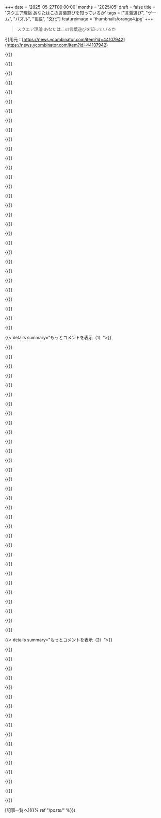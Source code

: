 +++
date = '2025-05-27T00:00:00'
months = '2025/05'
draft = false
title = 'スクエア理論 あなたはこの言葉遊びを知っているか'
tags = ["言葉遊び", "ゲーム", "パズル", "言語", "文化"]
featureimage = 'thumbnails/orange4.jpg'
+++

> スクエア理論 あなたはこの言葉遊びを知っているか

引用元：[https://news.ycombinator.com/item?id=44107942](https://news.ycombinator.com/item?id=44107942)




{{<matomeQuote body="長いドライブの暇つぶしにワードゲーム好きなんだ。<br>僕のお気に入りはRhymingとSquare theoryを混ぜたやつ。<br>二人で完全に韻を踏む単語ペアを選び、それぞれの単語から関連語をヒントとして出す。他のプレイヤーはそのヒントから元の韻ペアを当てるゲーム。<br>ヒントから元の単語を逆算するのが面白い。パズルみたいで、作るの簡単、解くのは意外と難しい。<br>Jeopardyのカテゴリにも似てるけど、説明記事はあんま見つからないんだ。" userName="kelseyfrog" createdAt="2025/05/27 16:59:49" color="#785bff">}}




{{<matomeQuote body="うちの家族は”pink mink”って呼んでるよ" userName="finnh" createdAt="2025/05/27 17:48:35" color="">}}




{{<matomeQuote body="このゲーム、よく「hink pink」って呼ばれてるよ（「hinky pinky」とも）。<br>関連資料いくつか貼るね。<br>18世紀の海賊船由来かも？<br>1941年のLife Magazineの記事だと「stinky pinky」って名前で流行ってたみたい。<br>Webster’s Dictionaryやラジオ番組Lovelineでもその名前で触れられてたらしいよ。" userName="jacobolus" createdAt="2025/05/27 19:31:39" color="#785bff">}}




{{<matomeQuote body="うちの家族はドライブ中に「Match Three」ってゲームするよ。<br>一人が3つの単語を出して、他の人がそれら全部につながる単語を当てる。正解者が次のお題を出す人。<br>同音異義語や固有名詞もOK。<br>例：Fox Lone Crossed → 答えは Star。<br>Star Fox<br>Lone Starr<br>Star Crossed<br>って感じで。" userName="vunderba" createdAt="2025/05/27 21:03:45" color="#785bff">}}




{{<matomeQuote body="いいね<br>3つの単語出す人は、最初からつなぎになる単語を考えてるのそれとも違う" userName="kelseyfrog" createdAt="2025/05/27 21:59:54" color="">}}




{{<matomeQuote body="このゲームのウェブ版作ったよ<br>ここで遊べる→https://rystaf.github.io/hinklepinkle/" userName="staffordrj" createdAt="2025/05/27 23:20:52" color="#45d325">}}




{{<matomeQuote body="ちなみに、僕の持ってるlovelineの文字起こしデータで調べたけど、「stinky pinky」は見つからなかった。<br>「Stinky Linky」はあったけど無関係。<br>他の単語は結構見つかるから、僕のデータはそこそこcompleteだと思うよ。<br>検索に使ったツールの処理時間も参考までに。" userName="genewitch" createdAt="2025/05/29 10:09:23" color="#45d325">}}




{{<matomeQuote body="これ聞いてRhyming slangを思い出したよ。<br>Wikipediaのリンクはこれね。<br>Rhyming slangっていうのは、単語を、最後の単語が元の単語と韻を踏むフレーズに置き換えて、大体の場合、その最後の単語を省略する言語遊びのことだよ。" userName="Someone" createdAt="2025/05/27 17:27:09" color="">}}




{{<matomeQuote body="個人的なおすすめは、このゲームね1。旅行向けじゃないけど、面白い連想をさせられるし、パートナーとケンカになるのも良いゲームの証拠だね1。<br>https://boardgamegeek.com/boardgame/178900/codenames" userName="gostsamo" createdAt="2025/05/27 17:56:33" color="#785bff">}}




{{<matomeQuote body="うちではAwful Waffleって呼んでるよ、Brain Strainっていうボードゲームが元ネタね。例としてAwful Waffleってのがあったんだ。<br>毎日できるお試しゲームも作ったよ。<br>https://boardgamegeek.com/boardgame/8785/brain-strain<br>https://awfulwaffle.jonabrams.com/" userName="jonny_eh" createdAt="2025/05/27 22:09:24" color="#ff5733">}}




{{<matomeQuote body="ありがとう、うん、すごく楽しいゲームだよね！<br>新しい「三つ揃え」を即興で作る時は、まず一般的な単語から始めて、三つ合うのが見つかるまで遡るのが一番簡単だと思うよ。<br>意図した答えじゃなくても、三つ全部に当てはまればそれは有効って場面もあったよ！" userName="vunderba" createdAt="2025/05/28 19:28:51" color="#45d325">}}




{{<matomeQuote body="その番組はかろうじて知ってるくらいなんだけど、オンラインでこのゲームと関連付けて何度も言及されてたよ。どうやら定番コーナーとしてテーマソング付きでやってたみたい。<br>ウェブ検索したら、こんな動画が見つかったよ。<br>https://www.youtube.com/watch?v=oxA2J5W1A7g<br>https://www.youtube.com/watch?v=fhdl_iKrVEQ<br>https://www.youtube.com/watch?v=clmPQPvPkTo<br>https://www.youtube.com/watch?v=B5ciP_ZRMng" userName="jacobolus" createdAt="2025/05/29 20:06:31" color="#38d3d3">}}




{{<matomeQuote body="推測する人を、その人特有の心理的な弱点に基づいて侮辱するような単語じゃないとダメ、みたいな追加ルールを加えてみたら？<br>参考になれば幸い！" userName="kelseyfrog" createdAt="2025/05/27 17:10:09" color="">}}




{{<matomeQuote body="ありがとう！<br>素晴らしい発見だね。<br>これは子供の頃に図書館で借りてただろうなっていう、まさにそういう本だよ。<br>もしかしたら何十年も前に見つけて、どうやってこのゲームを知ったかのきっかけは忘れちゃったのかもね😊" userName="kelseyfrog" createdAt="2025/05/27 19:47:30" color="">}}




{{<matomeQuote body="もしCodenamesが好きなら、decrypto [1]も楽しめるかもね。<br>脳のすごく似た部分を刺激されるんだ。<br>秘密の単語のセットがあって、コードマスターは秘密の単語を知ってれば関連付けできるくらい具体的だけど、秘密の単語を推測できないくらい曖昧なヒントを出す必要があるんだ。<br>[1] https://boardgamegeek.com/boardgame/225694/decrypto" userName="gms7777" createdAt="2025/05/27 18:14:22" color="#785bff">}}




{{<matomeQuote body="例はライムするつもり？ それとも一部の英語アクセントでしかライムしないってカテゴリの例？ ”Offle Woffle” は標準的なアメリカ英語だけど，”Orful Warful” はイギリス英語だね．" userName="mattclarkdotnet" createdAt="2025/05/28 03:02:02" color="#38d3d3">}}




{{<matomeQuote body="数年前に友達と似た言葉遊びやったよ．ライムじゃなくてゲームタイトルを類義語で言い換えるやつ．いくつか例を rot13 で回答付きで載せるね．<br>Strange， this reunion ＝ Zntvp gur Tngurevat<br>Boat pork refuge ＝ Nexsenz Nflyhz<br>Donkeybutt taverns gospel ＝ Nffnffvaf Perrq<br>…他もあるよ．" userName="Agentlien" createdAt="2025/05/28 04:27:59" color="#ff33a1">}}




{{<matomeQuote body="そうそう，’that’s pony’ は ’that’s crap’ って意味だよ．pony and trap から来てて，ライムする単語を省略するんだ．<br>「Nice whistle mate！」（I like your suit，whistle and flute から）<br>自分で見つけるのが楽しいね．" userName="jamiek88" createdAt="2025/05/27 23:50:55" color="#45d325">}}




{{<matomeQuote body="例えば： ”out fox”， ”loan out”， and ”crossed out”？" userName="kindkid" createdAt="2025/05/31 22:58:52" color="">}}




{{<matomeQuote body="参考までにこれどうぞ．<br>https://en.wikipedia.org/wiki/Argument_Clinic" userName="hypertexthero" createdAt="2025/05/27 18:44:10" color="">}}




{{<matomeQuote body="Philip K. Dick’s の言葉遊びには”The male offspring in addition gets out of bed． By serious constricting path．”（earnest hemming way）みたいな傑作があったね．" userName="ahazred8ta" createdAt="2025/05/30 08:27:38" color="#45d325">}}




{{<matomeQuote body="Stinky Pinky だ！<br>https://www.nosupplies.com/play/stinky-pinky" userName="bdr" createdAt="2025/05/28 02:16:15" color="">}}




{{<matomeQuote body="そのゲーム、最高に頭の体操になりそうだな" userName="KolibriFly" createdAt="2025/05/28 06:44:47" color="">}}




{{<matomeQuote body="おやじギャグ版スクエア理論のくだりで、カカシのジョークを思い出したよ。『カカシはなんで賞をもらったの？』『畑で”out standing in his field”だったから』。カカシの仕事と、仕事で傑出してることの表現が同じ”out standing in his field”なの、言葉の偶然ですごいよね。" userName="joshhug" createdAt="2025/05/27 17:06:36" color="#38d3d3">}}




{{<matomeQuote body="なんかこの記事読んでたら、関係ないのは分かってるんだけど、この古い言い回しが頭に浮かんだんだ。<br>Time flies like an arrow.<br>Fruit flies like a banana." userName="simianparrot" createdAt="2025/05/27 18:42:57" color="">}}




{{<matomeQuote body="古典的な「鶏はなんで道を渡ったんだ？」もこのジャンル。誰も「”get to the other side”」が生から死へ越えるって意味なのを知らないみたいなんだ。これ説明すると、みんな知らなかったことにショック受けるんだよね。" userName="j2kun" createdAt="2025/05/27 18:53:08" color="#ff5c5c">}}




{{<matomeQuote body="「”Fruit flies like a banana”は英語の文法における曖昧さの典型例って言えるかもね。単語の意味や品詞が分かっても文法構造は確定できない。<br>（果物）が（飛ぶ）のが（バナナのように好き）と（ミバエ）が（バナナを）（好き）の両方が文法的に正しい。（中略）どっちか決めるには日常知識に基づいた価値判断が必要なんだ。」" userName="akoboldfrying" createdAt="2025/05/27 23:07:01" color="#ff5733">}}




{{<matomeQuote body="複合語に印をつけたら解決するかな？ゲルマン語みたいにくっつけて書くとか、他の言語みたいに、これを知らせる何か方法はないのかな？" userName="Aachen" createdAt="2025/05/28 11:14:21" color="">}}




{{<matomeQuote body="あの引用で一番好きなのは、2番目の文の二重の意味と1番目の文の単一の意味の間にある壊れた対称性だな。「小さい”時のハエ”」が矢をかじってるっていう可能性を考えさせられる。<br>これがスクエアを完成させるってことかな？" userName="yojo" createdAt="2025/05/27 19:50:41" color="">}}




{{<matomeQuote body="なんか恣意的じゃない？なんで「”get to the other side”」が生から死へ越えるって意味になるのさ。なんか当たり前みたいに言ってるけど。" userName="dyauspitr" createdAt="2025/05/28 06:50:59" color="">}}




{{< details summary="もっとコメントを表示（1）">}}

{{<matomeQuote body="僕の理解では、その解釈は都市伝説だよ。Wikipediaによると、このジョークは1847年の記事が出典で、深い意味を意図してない書き方なんだよね。https://en.wikipedia.org/wiki/Why_did_the_chicken_cross_the_..." userName="wavemode" createdAt="2025/05/27 19:59:58" color="#38d3d3">}}




{{<matomeQuote body="書かれた英語では確かに役立つだろうけど、話し言葉では役に立つとは思えないな。（ドイツ語には、くっつけて書いた名詞を話すときに曖昧さをなくすルールとかあるの？）" userName="akoboldfrying" createdAt="2025/05/28 22:21:57" color="">}}




{{<matomeQuote body="あとさ、<br>友達がうっかり見えないインクのボトル飲んじゃったんだ…<br>彼女、今病院で「待ってる」、診察も待ってるし、文字通り”見られる”のも待ってるってわけ。”Waiting to be seen”って言葉は、病院と見えないインクではちょっと意味が違うんだよね。" userName="cdkmoose" createdAt="2025/05/27 17:46:56" color="#785bff">}}




{{<matomeQuote body="まじか、何年も経ってようやく”fruit flies”のダブルミーニングに気づいたよ。サンキュー！それまで、ただのナンセンスだと思ってたけど、それでも面白かったんだ。時間とその優雅な矢のメタファーっていう賢そうな抽象概念のすぐ後に、バナナがぎこちなく転がりながら宙を飛んでるのを想像するのが、なんか本質的に面白かったんだよね。" userName="anyfoo" createdAt="2025/05/27 20:03:56" color="#ff5733">}}




{{<matomeQuote body="参考文献はすぐ見つかるよ[1]。俺はいつもギリシャ神話のStyx川のことだと思ってたんだ。あの川を渡るってのは、冥界へ行くって意味だろ。[1]： https://en.wiktionary.org/wiki/other_side" userName="j2kun" createdAt="2025/05/28 15:56:38" color="">}}




{{<matomeQuote body="元々話し言葉のこと書いたんだけど、質問とズレるから消したんだ。<br>話し言葉にはスペースないけど、句読点とかも無いよね。イントネーションとかで意味が伝わるのかな？子供の頃、単語の間じゃなく文章の間にだけ区切りがあると思ってたな。<br>でもハッキリ話す時、単語間に間を置くことあるよね。例えば”get out”みたいに。複合語だと置かないけど、”bottle cap”みたいなのはどうなの？書いてる時と話してる時で違うのかな？それとも単語として”go home”みたいに別物と感じてるのかな？" userName="Aachen" createdAt="2025/05/29 12:36:58" color="#ff33a1">}}




{{<matomeQuote body="それはジョークの設定が失敗してるんだよ−−スクエアの”トップコーナー”の一つが欠けてる。ニワトリは普通”other side”（死後の世界）に行こうとしないから（知ってる限りはね）。<br>スクエアを作るには、”other side”が死後の世界を意味する文脈が必要なんだ。e.g.、「なんで霊媒師は道に耳をつけたの？other sideから聞くためさ。」とかね。" userName="gwd" createdAt="2025/05/27 19:50:23" color="#ff33a1">}}




{{<matomeQuote body="確かに知ってるパターンは、Englishの複合語は最初はハイフン付き（news-paper−life-style−e-mail）で始まって、時間とともにハイフンが消えるってことかな。古い新聞にはハイフン付きで載ってるよ。<br>ハイフンが消えるのは、話し言葉で他の単語の音節みたいに一気に言われるからだと思うんだけど、確信はないんだ。" userName="akoboldfrying" createdAt="2025/05/29 22:08:28" color="">}}




{{<matomeQuote body="それ面白いね。俺たちも数年前にこのダブルミーニングにようやく気づいて、それ以来同じ探求をしてるんだ。" userName="Upvoter33" createdAt="2025/05/27 19:32:03" color="">}}




{{<matomeQuote body="間違った相手と関わると，向こう側に送られちゃうかもね．ニワトリが道を渡るって話にこの意味をどう使えばいいかわからないけど…まあ，そんな感じ．" userName="jagged-chisel" createdAt="2025/05/27 23:31:03" color="">}}




{{<matomeQuote body="こういうのって，一部の言語とか文字が解読できない理由なんだろうなって思うわ．" userName="abhpro" createdAt="2025/05/28 00:01:11" color="">}}




{{<matomeQuote body="そうだね，でも”to get to the other side”っていう反応があまりにも明白で無表情だからユーモラスなんだろうね．" userName="dyauspitr" createdAt="2025/05/28 16:41:30" color="">}}




{{<matomeQuote body="声に出して読んでも，自然なアクセントのパターンに曖昧さがあっていいね．気に入ったよ．" userName="frogulis" createdAt="2025/05/28 01:19:38" color="">}}




{{<matomeQuote body="これはGarden Path Sentenceの一例だと思うよ［0］<br>［0］ https://en.wikipedia.org/wiki/Garden-path_sentence?wprov=sfl..." userName="hydrolox" createdAt="2025/05/28 15:55:05" color="#45d325">}}




{{<matomeQuote body="それって偶然かな？ ”outstanding in his field”ってフレーズから始めて，ダブルミーニングに気づいて，実際に”field”に”standing”するのが誰かって考えたらいいんじゃない？ Scarecrowはいろんな可能性の一つだよね．" userName="notfed" createdAt="2025/05/27 20:52:51" color="#785bff">}}




{{<matomeQuote body="でも意味合いはかなり近いと思うんだ．偶然じゃないよ．ある分野で傑出しているってこと．" userName="thejohnconway" createdAt="2025/05/28 00:07:29" color="">}}




{{<matomeQuote body="かなり分かりやすいよ．左上は”outstanding”，左下は”out， standing”で同音異義．右側は”field”も同音異義．どっちの横方向もフレーズになってるんだ．" userName="adammarples" createdAt="2025/05/28 14:13:35" color="#785bff">}}




{{<matomeQuote body="もしTikTokを使ってたら、”to the untrained ear”って search してみてね。きっと気に入ると思うな。YouTubeにもあるかもよ。" userName="preciousoo" createdAt="2025/05/28 02:26:07" color="">}}




{{<matomeQuote body="Square theoryは diagonal overlay って呼ぶかもね。" userName="KolibriFly" createdAt="2025/05/28 06:47:39" color="">}}




{{<matomeQuote body="Leibnitzはかつて famous な言葉で、”音楽は、無意識に count してることから人間の心が経験する pleasure だ”って言ったんだ。たぶん crossword を解くのは、 group theory をやってることから心が経験する pleasure だね。" userName="varjag" createdAt="2025/05/27 17:32:14" color="#ff5733">}}




{{<matomeQuote body="”The Man Who Mistook His Wife For A Hat”で、 Oliver Sacks が music に関して似たような argument をしてる章があるよ。 arithmetic ができないのに、どんどん大きな primes の名前を言い合う game をする二人の autistic の twins の case から来てるんだ。 basically 言うと、 music/harmony は sound 間の numerical relationship の innate な appreciation の一種だって。 primes の名前を言うのが、数の numerical relationship のlackの appreciation なのに似てるね。 two different things （ frequencies ， numbers ，そしてこの blog の case では words ）間の resonance を経験することは、それらの thing を operate する ability から外れて、 extremely strongly 存在しうるんだ。 Interesting な read だよ。" userName="wttdotm" createdAt="2025/05/28 05:08:42" color="#38d3d3">}}




{{<matomeQuote body="music や dancing の memory は mainly cerebellum で handle されるって読んだことがあるよ。これは other types の memory とは separate なんだ。これが mostly explain する理論として、 familiar music を playing するのが otherwise lost を feel する dementia の人たちを” stabilize ”させるのに役立つ理由があるんだ（ funny enough Sacks も話してたね［0］）。 cerebellum は typically neocortex より whatever process から less affected だからね。［0］は https://www.youtube.com/watch?v=8HLEr-zP3fc だよ。" userName="vanderZwan" createdAt="2025/05/28 08:59:35" color="#38d3d3">}}




{{<matomeQuote body="これで classic article ”Explanation as Orgasm”［0］を思い出したよ。［0］は https://link.springer.com/article/10.1023/A:1008290415597 だよ。" userName="falcor84" createdAt="2025/05/28 11:38:40" color="">}}




{{<matomeQuote body="hidden な set of rules の下で全ての pieces が fit するのって、 something deeply satisfying だよね。" userName="KolibriFly" createdAt="2025/05/28 06:49:56" color="">}}




{{<matomeQuote body="＞If you’ve ever tried to construct a crossword, you’ll find that the framing of a crossword grid under square theory feels right. When you’re nearing the end of the grid-filling process, finding valid crossings of words to fill that final corner of a grid, there’s a satisfying “clicking” feeling—a sense of magic—when it all fits together, analogous to the wrapping-around feeling of completing the square.この feeling が好きなら、僕の word game https://spaceword.org が気に入ると思うよ。 goal は21個の letters を as tight as possible な square に arrange することなんだ。 No one は perfect な pattern をまだ achieved してないけど、 people は very close まで来てるよ、 often leaving only 3 spaces blank なだけなんだ！" userName="oliwary" createdAt="2025/05/27 16:40:40" color="">}}




{{<matomeQuote body="Fun な game ！ Though people が perfect な pattern に”very close”って言うのは dispute だな。 perfect な pattern を get するには、 three 7 letter words を stack on rows adjacent to each other to form a 3 letter word in each column が必要だよ。 Such arrangements は exist するけど、 for example: o p e r a t e a r r o w e d r e s e n d s だね。でも they are very rare だよ。 estimate すると、 three 7-letter words の combinations の order of 0.002％くらいしか any valid arrangements がないんだ。 standard な ETAOIN letter frequencies を使ってる assume だと、 typical bag of 21 letters は usually handful の combinations of three 7-letter words しかないから、 given puzzle が perfect な solution を持つ chance は 0.1%未満だよ。But there are 12，000x more ways to rearrange 21 tiles within an 8x3 grid， and the word choices are more forgiving as well（if you draw 7 letters from the etaoin frequency distribution， those 7 letters in order are much more likely to form a 3 letter word followed by a 4 letter word than they are to form a 7 letter word）。 Pretty much every puzzle は at least some solutions fitting within an 8x3 を持つはずだよ。Additional note： 3 blank spaces は the best non-perfect arrangement だね、 since the grid は only 10 tiles wide だから。 One blank space は only be achieved by a single 23-letter-long word， and two blank spaces は only be achieved by a 10 letter word next to an 11 letter word， and an 11 letter word は would not fit inside the 10x10 grid。" userName="JoshuaDavid" createdAt="2025/05/27 22:40:12" color="#45d325">}}




{{<matomeQuote body="Glad you like it ！ :) And thank you for your comments ， super interesting ！ Excellent point about the rarity of the perfect arrangement 。 Perhaps I should throw in a few lettersets that do have a solution ， I am intrigued to see if people would discover it 。My other game ， https://squareword.org は exclusively on perfect 5x5 squares に focus してる。 but here the goal は uncover it wordle-style rather than arranging it from scratch 。 There are surprisingly few combinations that have ten unique ， common words in a 5x5 letter square ！" userName="oliwary" createdAt="2025/05/28 09:32:00" color="#ff5733">}}




{{<matomeQuote body="完璧な解があると思って何日かパズルに苦戦したんだ。ヘルプにすべての文字セットが完璧に解けるわけじゃないって書いておくといいかもね。" userName="cjameskeller" createdAt="2025/06/02 18:38:18" color="#ff5733">}}




{{<matomeQuote body="ゲーム見たときの最初の印象はspaceword golfだったな。ゴルフみたいにできるだけ小さいsquareから始めてレベルごとに大きくしていくんだ。squareがどれだけ完璧かによってポイントが少なくなるんだよね。" userName="isodude" createdAt="2025/05/27 22:46:01" color="">}}




{{<matomeQuote body="spacewordの”デイリー”じゃないバージョンってある？もしあるなら試してみたいんだけど。" userName="JoshTriplett" createdAt="2025/05/27 16:43:18" color="">}}

{{</details>}}




{{< details summary="もっとコメントを表示（2）">}}

{{<matomeQuote body="63文字の週間モードはあるよ月間モードも追加しようか考えてるところ。それともいつでもプレイできるパズルの方がいい？" userName="oliwary" createdAt="2025/05/27 16:46:13" color="#38d3d3">}}




{{<matomeQuote body="そうそういつでもプレイできるパズルのことだよ。そういう生成されるパズルを”練習”モードって呼ぶ”デイリー”ゲームもあるね。でも僕は”デイリー”ゲームに出会ったらまずそのモードをやるんだ。ほとんどのゲームではそれがゲーム自体として提供されてるけどね。" userName="JoshTriplett" createdAt="2025/05/27 17:09:58" color="#ff33a1">}}




{{<matomeQuote body="なるほどね！：）練習モード追加検討してみるよ。" userName="oliwary" createdAt="2025/05/27 19:55:57" color="#785bff">}}




{{<matomeQuote body="どうもありがとう！すごく嬉しいし試すのが楽しみだよ！" userName="JoshTriplett" createdAt="2025/05/27 19:58:44" color="">}}




{{<matomeQuote body="うわーSpacewordはまさにsquare theoryと同じ脳のかゆいところに効く感じだね" userName="KolibriFly" createdAt="2025/05/28 06:52:12" color="">}}




{{<matomeQuote body="＞画像をテキストとして引用されるとコピペできないから嫌なんだよね。前置詞で熟語の意味が変わる例が好きだよ。”down for”と”down with”は同じ意味だけど”down on”は逆。Xを使った最後の例はHN的視点からも面白いね：ー）" userName="lisper" createdAt="2025/05/27 16:18:47" color="#785bff">}}




{{<matomeQuote body="＞画像をテキストとして引用されるとコピペできなくなるから嫌なんだよね。そうだね。この場合はテキストはALTタグに入ってるんだけどブラウザがそれを表示してくれたら役に立つのにね。" userName="kps" createdAt="2025/05/27 16:42:58" color="">}}




{{<matomeQuote body="画像で文字を引用するの嫌いなんだよな、コピペできないから。それが前ほどじゃなくなった！どのデバイス使ってるか知らないけど、俺のiPhoneだと画像からテキストをシームレスにコピーできるよ。" userName="robinhouston" createdAt="2025/05/27 16:29:02" color="">}}




{{<matomeQuote body="https://support.mozilla.org/en-US/kb/text-recognition これ効かないの？" userName="layer8" createdAt="2025/05/27 21:54:52" color="">}}




{{<matomeQuote body="俺にはダメだった。理由は分かんないや。No idea why. Maybe this doesn’t play well with NoScript or AdBlock。" userName="lisper" createdAt="2025/05/27 22:08:34" color="">}}




{{<matomeQuote body="TextSniperってのもあるよ。俺Macユーザーじゃないんだけど；Microsoft PowerToys provide that feature on Windows。" userName="layer8" createdAt="2025/05/27 22:23:07" color="">}}




{{<matomeQuote body="Down for lunch？Down with lunch！（Breakfast food is yummier）。" userName="bee_rider" createdAt="2025/05/27 16:39:30" color="">}}




{{<matomeQuote body="And ”down for” something is very nearly synonymous with ”up for” something。（笑）" userName="teach" createdAt="2025/05/27 20:16:08" color="#ff5733">}}




{{<matomeQuote body="俺のお気に入りの例は、ノンネイティブの友達の正直な翻訳ミスなんだけどさ：Hand job （he meant to say manual labor）" userName="cshimmin" createdAt="2025/05/27 17:44:37" color="#45d325">}}




{{<matomeQuote body="日本のvtuberでも似たようなことが昔有名になったな：https://www.youtube.com/watch?v=UeQ5K5DQiDI" userName="zahlman" createdAt="2025/05/27 20:36:38" color="#785bff">}}




{{<matomeQuote body="みんながクリックしなくて済むように言うとね、、、、「handwriting」って言いたかったのに「handjob」って言っちゃったんだ" userName="emmelaich" createdAt="2025/05/28 04:34:30" color="">}}

{{</details>}}



[記事一覧へ]({{% ref "/posts/" %}})
